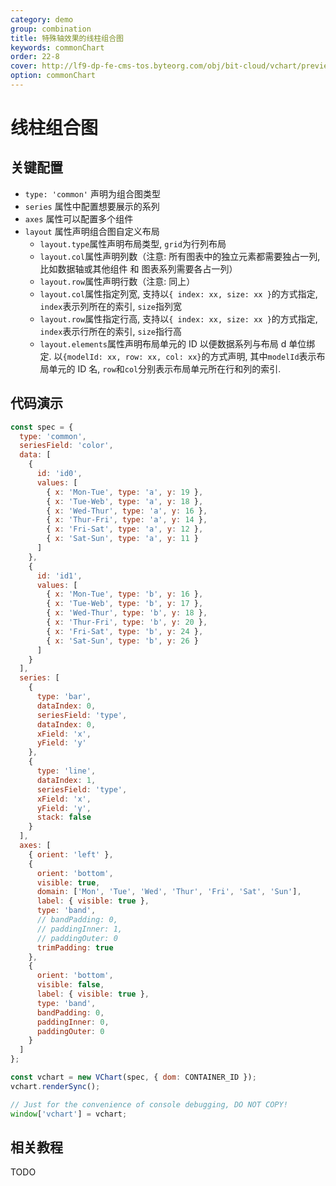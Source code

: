 ```yaml
---
category: demo
group: combination
title: 特殊轴效果的线柱组合图
keywords: commonChart
order: 22-8
cover: http://lf9-dp-fe-cms-tos.byteorg.com/obj/bit-cloud/vchart/preview/combination/single-region.png
option: commonChart
---
```


# 线柱组合图

## 关键配置

- `type: 'common'` 声明为组合图类型
- `series` 属性中配置想要展示的系列
- `axes` 属性可以配置多个组件
- `layout` 属性声明组合图自定义布局
  - `layout.type`属性声明布局类型, `grid`为行列布局
  - `layout.col`属性声明列数（注意: 所有图表中的独立元素都需要独占一列, 比如数据轴或其他组件 和 图表系列需要各占一列）
  - `layout.row`属性声明行数（注意: 同上）
  - `layout.col`属性指定列宽, 支持以`{ index: xx, size: xx }`的方式指定, `index`表示列所在的索引, `size`指列宽
  - `layout.row`属性指定行高, 支持以`{ index: xx, size: xx }`的方式指定, `index`表示行所在的索引, `size`指行高
  - `layout.elements`属性声明布局单元的 ID 以便数据系列与布局 d 单位绑定. 以`{modelId: xx, row: xx, col: xx}`的方式声明, 其中`modelId`表示布局单元的 ID 名, `row`和`col`分别表示布局单元所在行和列的索引.

## 代码演示

```javascript livedemo
const spec = {
  type: 'common',
  seriesField: 'color',
  data: [
    {
      id: 'id0',
      values: [
        { x: 'Mon-Tue', type: 'a', y: 19 },
        { x: 'Tue-Web', type: 'a', y: 18 },
        { x: 'Wed-Thur', type: 'a', y: 16 },
        { x: 'Thur-Fri', type: 'a', y: 14 },
        { x: 'Fri-Sat', type: 'a', y: 12 },
        { x: 'Sat-Sun', type: 'a', y: 11 }
      ]
    },
    {
      id: 'id1',
      values: [
        { x: 'Mon-Tue', type: 'b', y: 16 },
        { x: 'Tue-Web', type: 'b', y: 17 },
        { x: 'Wed-Thur', type: 'b', y: 18 },
        { x: 'Thur-Fri', type: 'b', y: 20 },
        { x: 'Fri-Sat', type: 'b', y: 24 },
        { x: 'Sat-Sun', type: 'b', y: 26 }
      ]
    }
  ],
  series: [
    {
      type: 'bar',
      dataIndex: 0,
      seriesField: 'type',
      dataIndex: 0,
      xField: 'x',
      yField: 'y'
    },
    {
      type: 'line',
      dataIndex: 1,
      seriesField: 'type',
      xField: 'x',
      yField: 'y',
      stack: false
    }
  ],
  axes: [
    { orient: 'left' },
    {
      orient: 'bottom',
      visible: true,
      domain: ['Mon', 'Tue', 'Wed', 'Thur', 'Fri', 'Sat', 'Sun'],
      label: { visible: true },
      type: 'band',
      // bandPadding: 0,
      // paddingInner: 1,
      // paddingOuter: 0
      trimPadding: true
    },
    {
      orient: 'bottom',
      visible: false,
      label: { visible: true },
      type: 'band',
      bandPadding: 0,
      paddingInner: 0,
      paddingOuter: 0
    }
  ]
};

const vchart = new VChart(spec, { dom: CONTAINER_ID });
vchart.renderSync();

// Just for the convenience of console debugging, DO NOT COPY!
window['vchart'] = vchart;
```

## 相关教程

TODO
